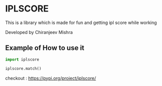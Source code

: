 # IPLSCORE

This is a library which is made for fun and getting ipl score while working 

Developed by Chiranjeev Mishra

## Example of How to use it 

```python
import iplscore

iplscore.match()
```
checkout : https://pypi.org/project/iplscore/
